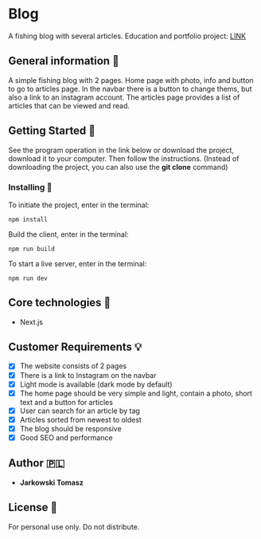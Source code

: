 # Blog

A fishing blog with several articles. Education and portfolio project: [LINK]()

## General information :page_facing_up:

A simple fishing blog with 2 pages. Home page with photo, info and button to go to articles page. In the navbar there is a button to change thems, but also a link to an instagram account. The articles page provides a list of articles that can be viewed and read.
## Getting Started :envelope_with_arrow:

See the program operation in the link below or download the project, download it to your computer. Then follow the instructions. (Instead of downloading the project, you can also use the **git clone** command)

### Installing :open_file_folder:

To initiate the project, enter in the terminal:

```
npm install
```

Build the client, enter in the terminal:

```
npm run build
```

To start a live server, enter in the terminal:

```
npm run dev
```

## Core technologies :rocket:

- Next.js

## Customer Requirements :bulb:

- [x] The website consists of 2 pages
- [x] There is a link to Instagram on the navbar
- [x] Light mode is available (dark mode by default)
- [x] The home page should be very simple and light, contain a photo, short text and a button for articles
- [x] User can search for an article by tag
- [x] Articles sorted from newest to oldest
- [x] The blog should be responsive
- [x] Good SEO and performance

## Author :poland:

- **Jarkowski Tomasz**

## License :closed_book:

For personal use only. Do not distribute.
